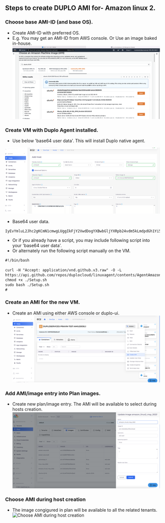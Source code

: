 ## Steps to create DUPLO AMI for- Amazon linux 2.

### Choose base AMI-ID (and base OS).
* Create AMI-ID with preferred OS.
* E.g. You may get an AMI-ID from AWS console.  Or Use an image baked in-house.
![Select AMI form Amazon Console](images/select_ami_in_aws_console_1.png)



###  Create VM with Duplo Agent installed. 
* Use below 'base64 user data'. This will install Duplo native agent.

![reate host with userdata base64](images/create_host_with_base64_2.png)

* Base64 user data.
``` 
IyEvYmluL2Jhc2gKCmN1cmwgLUggIkFjY2VwdDogYXBwbGljYXRpb24vdm5kLmdpdGh1Yi52My5yYXciIC1PIC1MIGh0dHBzOi8vYXBpLmdpdGh1Yi5jb20vcmVwb3MvZHVwbG9jbG91ZC9saW51eGFnZW50L2NvbnRlbnRzL0FnZW50QW1hem9uTGludXgyL1NldHVwLnNoCmNobW9kICt4IC4vU2V0dXAuc2gKc3VkbyBiYXNoIC4vU2V0dXAuc2gKIwo
```

* Or if you already have a script, you may include following script into your 'base64 user data'. 
* Or alternately run the following script manually on the VM.

```
#!/bin/bash

curl -H "Accept: application/vnd.github.v3.raw" -O -L https://api.github.com/repos/duplocloud/linuxagent/contents/AgentAmazonLinux2/Setup.sh
chmod +x ./Setup.sh
sudo bash ./Setup.sh
#
```


###  Create an AMI for the new VM.
* Create an AMI using either AWS console or duplo-ui.
![create AMI](images/create_ami_3.png)

###  Add AMI/image entry into Plan images.
* Create new plan/image entry. The AMI will be available to select during hosts creation.
![Add image entry into Plan](images/create_plan_image_amz.png)

###  Choose AMI during host creation
* The image congigured in plan will be available to all the related tenants.
![Choose AMI during host creation ](images/Host_amz_liniux_creation_to_choose_ami.png.png)
